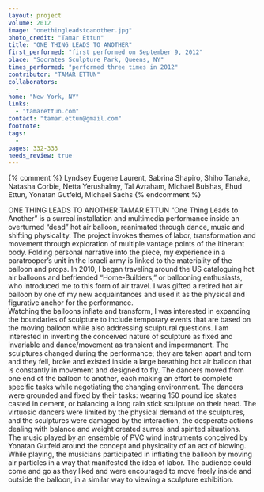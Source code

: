 ```yaml
---
layout: project
volume: 2012
image: "onethingleadstoanother.jpg"
photo_credit: "Tamar Ettun"
title: "ONE THING LEADS TO ANOTHER"
first_performed: "first performed on September 9, 2012"
place: "Socrates Sculpture Park, Queens, NY"
times_performed: "performed three times in 2012"
contributor: "TAMAR ETTUN"
collaborators: 
  - 
home: "New York, NY"
links: 
  - "tamarettun.com"
contact: "tamar.ettun@gmail.com"
footnote: 
tags: 
  - 
pages: 332-333
needs_review: true
---
```


{% comment %} 
Lyndsey Eugene Laurent, Sabrina Shapiro, Shiho Tanaka, Natasha Corbie, Netta Yerushalmy, Tal Avraham, Michael Buishas, Ehud Ettun, Yonatan Gutfeld, Michael Sachs
{% endcomment %}

 ONE THING LEADS TO ANOTHER 
 TAMAR ETTUN 
 “One Thing Leads to Another” is a surreal installation and multimedia performance inside an overturned “dead” hot air balloon, reanimated through dance, music and shifting physicality. The project invokes themes of labor, transformation and movement through exploration of multiple vantage points of the itinerant body. 
 Folding personal narrative into the piece, my experience in a paratrooper’s unit in the Israeli army is linked to the materiality of the balloon and props. In 2010, I began traveling around the US cataloguing hot air balloons and befriended “Home-Builders,” or ballooning enthusiasts, who introduced me to this form of air travel. I was gifted a retired hot air balloon by one of my new acquaintances and used it as the physical and figurative anchor for the performance.  
 Watching the balloons inflate and transform, I was interested in expanding the boundaries of sculpture to include temporary events that are based on the moving balloon while also addressing sculptural questions. I am interested in inverting the conceived nature of sculpture as fixed and invariable and dance/movement as transient and impermanent. The sculptures changed during the performance; they are taken apart and torn and they fell, broke and existed inside a large breathing hot air balloon that is constantly in movement and designed to fly. The dancers moved from one end of the balloon to another, each making an effort to complete specific tasks while negotiating the changing environment. The dancers were grounded and fixed by their tasks: wearing 150 pound ice skates casted in cement, or balancing a long rain stick sculpture on their head. The virtuosic dancers were limited by the physical demand of the sculptures, and the sculptures were damaged by the interaction, the desperate actions dealing with balance and weight created surreal and spirited situations.  
 The music played by an ensemble of PVC wind instruments conceived by Yonatan Gutfeld around the concept and physicality of an act of blowing. While playing, the musicians participated in inflating the balloon by moving air particles in a way that manifested the idea of labor. The audience could come and go as they liked and were encouraged to move freely inside and outside the balloon, in a similar way to viewing a sculpture exhibition.  

